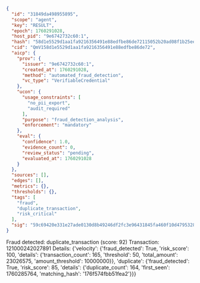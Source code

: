 ```json
{
  "id": "31849da498955895",
  "scope": "agent",
  "key": "RESULT",
  "epoch": 1760291028,
  "host_pid": "9e6742732c60:1",
  "hash": "58d1e5529d1aa1fa9216356491e88edfbe86de72115052b20ad08f1b25ee9d82",
  "cid": "QmV158d1e5529d1aa1fa9216356491e88edfbe86de72",
  "aicp": {
    "prov": {
      "issuer": "9e6742732c60:1",
      "created_at": 1760291028,
      "method": "automated_fraud_detection",
      "vc_type": "VerifiableCredential"
    },
    "ucon": {
      "usage_constraints": [
        "no_pii_export",
        "audit_required"
      ],
      "purpose": "fraud_detection_analysis",
      "enforcement": "mandatory"
    },
    "eval": {
      "confidence": 1.0,
      "evidence_count": 0,
      "review_status": "pending",
      "evaluated_at": 1760291028
    }
  },
  "sources": [],
  "edges": [],
  "metrics": {},
  "thresholds": {},
  "tags": [
    "fraud",
    "duplicate_transaction",
    "risk_critical"
  ],
  "sig": "59c69420e331e27ade0130d8b49246df2fc3e96431845fa460f10d47953284a7"
}
```

Fraud detected: duplicate_transaction (score: 92)
Transaction: 121000242027891
Details: {'velocity': {'fraud_detected': True, 'risk_score': 100, 'details': {'transaction_count': 165, 'threshold': 50, 'total_amount': 23026575, 'amount_threshold': 10000000}}, 'duplicate': {'fraud_detected': True, 'risk_score': 85, 'details': {'duplicate_count': 164, 'first_seen': 1760285764, 'matching_hash': '176f574fbb51fea2'}}}
